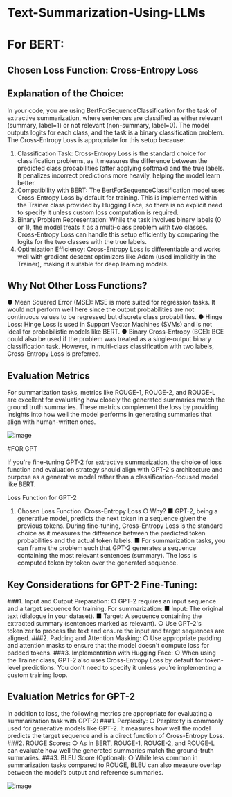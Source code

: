 # Text-Summarization-Using-LLMs
# For BERT:

## Chosen Loss Function: Cross-Entropy Loss
## Explanation of the Choice:
In your code, you are using BertForSequenceClassification for the task of extractive summarization, where sentences are classified as either relevant (summary, label=1) or not relevant (non-summary, label=0). The model outputs logits for each class, and the task is a binary classification problem.
The Cross-Entropy Loss is appropriate for this setup because:
1.	Classification Task: Cross-Entropy Loss is the standard choice for classification problems, as it measures the difference between the predicted class probabilities (after applying softmax) and the true labels. It penalizes incorrect predictions more heavily, helping the model learn better.
2.	Compatibility with BERT: The BertForSequenceClassification model uses Cross-Entropy Loss by default for training. This is implemented within the Trainer class provided by Hugging Face, so there is no explicit need to specify it unless custom loss computation is required.
3.	Binary Problem Representation: While the task involves binary labels (0 or 1), the model treats it as a multi-class problem with two classes. Cross-Entropy Loss can handle this setup efficiently by comparing the logits for the two classes with the true labels.
4.	Optimization Efficiency: Cross-Entropy Loss is differentiable and works well with gradient descent optimizers like Adam (used implicitly in the Trainer), making it suitable for deep learning models.
 
## Why Not Other Loss Functions?
●	Mean Squared Error (MSE): MSE is more suited for regression tasks. It would not perform well here since the output probabilities are not continuous values to be regressed but discrete class probabilities.
●	Hinge Loss: Hinge Loss is used in Support Vector Machines (SVMs) and is not ideal for probabilistic models like BERT.
●	Binary Cross-Entropy (BCE): BCE could also be used if the problem was treated as a single-output binary classification task. However, in multi-class classification with two labels, Cross-Entropy Loss is preferred.
 
## Evaluation Metrics
For summarization tasks, metrics like ROUGE-1, ROUGE-2, and ROUGE-L are excellent for evaluating how closely the generated summaries match the ground truth summaries. These metrics complement the loss by providing insights into how well the model performs in generating summaries that align with human-written ones.


 

 

 


 
![image](https://github.com/user-attachments/assets/511dca54-f0c0-484f-ab17-8dfdb44e8953)


 


 


#FOR GPT


If you're fine-tuning GPT-2 for extractive summarization, the choice of loss function and evaluation strategy should align with GPT-2's architecture and purpose as a generative model rather than a classification-focused model like BERT.
 
Loss Function for GPT-2
1.	Chosen Loss Function: Cross-Entropy Loss
○	Why?
■	GPT-2, being a generative model, predicts the next token in a sequence given the previous tokens. During fine-tuning, Cross-Entropy Loss is the standard choice as it measures the difference between the predicted token probabilities and the actual token labels.
■	For summarization tasks, you can frame the problem such that GPT-2 generates a sequence containing the most relevant sentences (summary). The loss is computed token by token over the generated sequence.
 
## Key Considerations for GPT-2 Fine-Tuning:
###1.	Input and Output Preparation:
○	GPT-2 requires an input sequence and a target sequence for training. For summarization:
■	Input: The original text (dialogue in your dataset).
■	Target: A sequence containing the extracted summary (sentences marked as relevant).
○	Use GPT-2's tokenizer to process the text and ensure the input and target sequences are aligned.
###2.	Padding and Attention Masking:
○	Use appropriate padding and attention masks to ensure that the model doesn't compute loss for padded tokens.
###3.	Implementation with Hugging Face:
○	When using the Trainer class, GPT-2 also uses Cross-Entropy Loss by default for token-level predictions. You don't need to specify it unless you’re implementing a custom training loop.
 
## Evaluation Metrics for GPT-2
In addition to loss, the following metrics are appropriate for evaluating a summarization task with GPT-2:
###1.	Perplexity:
○	Perplexity is commonly used for generative models like GPT-2. It measures how well the model predicts the target sequence and is a direct function of Cross-Entropy Loss.
###2.	ROUGE Scores:
○	As in BERT, ROUGE-1, ROUGE-2, and ROUGE-L can evaluate how well the generated summaries match the ground-truth summaries.
###3.	BLEU Score (Optional):
○	While less common in summarization tasks compared to ROUGE, BLEU can also measure overlap between the model’s output and reference summaries.


 
 

 

 
![image](https://github.com/user-attachments/assets/6799f870-a36b-4ee5-b4d7-019701435d94)

